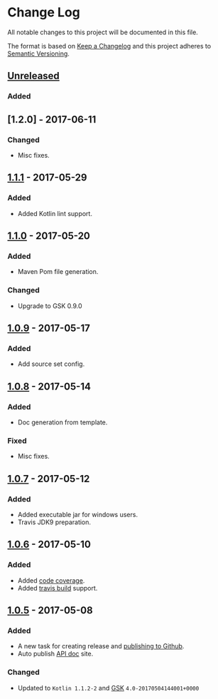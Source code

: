 # Change Log
All notable changes to this project will be documented in this file.

The format is based on [Keep a Changelog](http://keepachangelog.com/) and this project adheres to [Semantic Versioning](http://semver.org/).

## [Unreleased]
### Added

## [1.2.0] - 2017-06-11
### Changed
- Misc fixes.

## [1.1.1] - 2017-05-29
### Added
- Added Kotlin lint support. 

## [1.1.0] - 2017-05-20
### Added
- Maven Pom file generation.

### Changed
- Upgrade to GSK 0.9.0

## [1.0.9] - 2017-05-17
### Added
- Add source set config.

## [1.0.8] - 2017-05-14
### Added
- Doc generation from template.

### Fixed
- Misc fixes.

## [1.0.7] - 2017-05-12
### Added
- Added executable jar for windows users.
- Travis JDK9 preparation.

## [1.0.6] - 2017-05-10
### Added
- Added [code coverage](https://codecov.io/gh/sureshg/kotlin-starter).
- Added [travis build](https://travis-ci.org/sureshg/kotlin-starter) support.

## [1.0.5] - 2017-05-08
### Added
- A new task for creating release and [publishing to Github][github-release].
- Auto publish [API doc][apidoc-url] site.

### Changed
- Updated to `Kotlin 1.1.2-2` and [GSK][gsk] `4.0-20170504144001+0000`


[Unreleased]: https://github.com/sureshg/kotlin-starter/compare/1.1.1...HEAD
[1.1.1]: https://github.com/sureshg/kotlin-starter/compare/1.1.0...1.1.1
[1.1.0]: https://github.com/sureshg/kotlin-starter/compare/1.0.9...1.1.0
[1.0.9]: https://github.com/sureshg/kotlin-starter/compare/1.0.8...1.0.9
[1.0.8]: https://github.com/sureshg/kotlin-starter/compare/1.0.7...1.0.8
[1.0.7]: https://github.com/sureshg/kotlin-starter/compare/1.0.6...1.0.7
[1.0.6]: https://github.com/sureshg/kotlin-starter/compare/1.0.5...1.0.6
[1.0.5]: https://github.com/sureshg/kotlin-starter/compare/1.0.4...1.0.5

[gsk]: https://github.com/gradle/gradle-script-kotlin
[apidoc-url]: https://sureshg.github.io/kotlin-starter/
[github-release]: https://help.github.com/articles/creating-releases/











